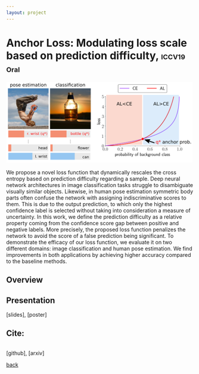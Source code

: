 ```yaml
---
layout: project
---
```


# Anchor Loss: Modulating loss scale based on prediction difficulty, <font size="4">ICCV19 Oral</font>

<p class="aligncenter">
  <img src="https://github.com/slryou41/slryou41.github.io/blob/master/images/overview.png?raw=true" style="width:500px">
</p>

We propose a novel loss function that dynamically rescales the cross entropy based on prediction difficulty regarding a sample. Deep neural network architectures in image classification tasks struggle to disambiguate visually similar objects. Likewise, in human pose estimation symmetric body parts often confuse the network with assigning indiscriminative scores to them. This is due to the output prediction, to which only the highest confidence label is selected without taking into consideration a measure of uncertainty. In this work, we define the prediction difficulty as a relative property coming from the confidence score gap between positive and negative labels. More precisely, the proposed loss function penalizes the network to avoid the score of a false prediction being significant. To demonstrate the efficacy of our loss function, we evaluate it on two different domains: image classification and human pose estimation. We find improvements in both applications by achieving higher accuracy compared to the baseline methods.

## Overview


## Presentation

[slides], [poster]


## Cite:
```

```

[github], [arxiv]

[back](./)
